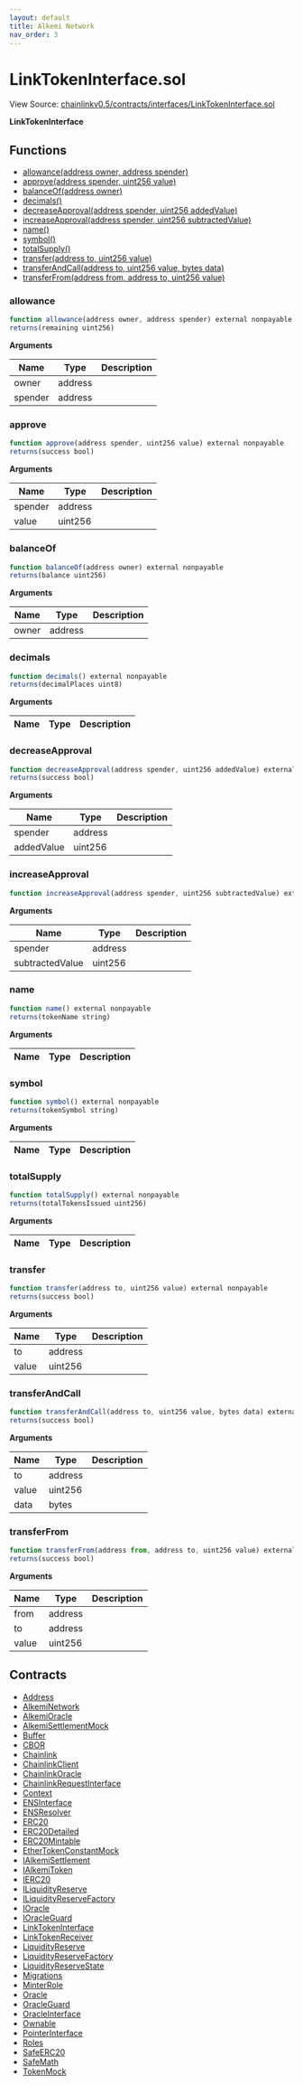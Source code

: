 ```yaml
---
layout: default
title: Alkemi Network
nav_order: 3
---
```


# LinkTokenInterface.sol

View Source: [chainlinkv0.5/contracts/interfaces/LinkTokenInterface.sol](../chainlinkv0.5/contracts/interfaces/LinkTokenInterface.sol)

**LinkTokenInterface**

## Functions

- [allowance(address owner, address spender)](#allowance)
- [approve(address spender, uint256 value)](#approve)
- [balanceOf(address owner)](#balanceof)
- [decimals()](#decimals)
- [decreaseApproval(address spender, uint256 addedValue)](#decreaseapproval)
- [increaseApproval(address spender, uint256 subtractedValue)](#increaseapproval)
- [name()](#name)
- [symbol()](#symbol)
- [totalSupply()](#totalsupply)
- [transfer(address to, uint256 value)](#transfer)
- [transferAndCall(address to, uint256 value, bytes data)](#transferandcall)
- [transferFrom(address from, address to, uint256 value)](#transferfrom)

### allowance

```js
function allowance(address owner, address spender) external nonpayable
returns(remaining uint256)
```

**Arguments**

| Name        | Type           | Description  |
| ------------- |------------- | -----|
| owner | address |  | 
| spender | address |  | 

### approve

```js
function approve(address spender, uint256 value) external nonpayable
returns(success bool)
```

**Arguments**

| Name        | Type           | Description  |
| ------------- |------------- | -----|
| spender | address |  | 
| value | uint256 |  | 

### balanceOf

```js
function balanceOf(address owner) external nonpayable
returns(balance uint256)
```

**Arguments**

| Name        | Type           | Description  |
| ------------- |------------- | -----|
| owner | address |  | 

### decimals

```js
function decimals() external nonpayable
returns(decimalPlaces uint8)
```

**Arguments**

| Name        | Type           | Description  |
| ------------- |------------- | -----|

### decreaseApproval

```js
function decreaseApproval(address spender, uint256 addedValue) external nonpayable
returns(success bool)
```

**Arguments**

| Name        | Type           | Description  |
| ------------- |------------- | -----|
| spender | address |  | 
| addedValue | uint256 |  | 

### increaseApproval

```js
function increaseApproval(address spender, uint256 subtractedValue) external nonpayable
```

**Arguments**

| Name        | Type           | Description  |
| ------------- |------------- | -----|
| spender | address |  | 
| subtractedValue | uint256 |  | 

### name

```js
function name() external nonpayable
returns(tokenName string)
```

**Arguments**

| Name        | Type           | Description  |
| ------------- |------------- | -----|

### symbol

```js
function symbol() external nonpayable
returns(tokenSymbol string)
```

**Arguments**

| Name        | Type           | Description  |
| ------------- |------------- | -----|

### totalSupply

```js
function totalSupply() external nonpayable
returns(totalTokensIssued uint256)
```

**Arguments**

| Name        | Type           | Description  |
| ------------- |------------- | -----|

### transfer

```js
function transfer(address to, uint256 value) external nonpayable
returns(success bool)
```

**Arguments**

| Name        | Type           | Description  |
| ------------- |------------- | -----|
| to | address |  | 
| value | uint256 |  | 

### transferAndCall

```js
function transferAndCall(address to, uint256 value, bytes data) external nonpayable
returns(success bool)
```

**Arguments**

| Name        | Type           | Description  |
| ------------- |------------- | -----|
| to | address |  | 
| value | uint256 |  | 
| data | bytes |  | 

### transferFrom

```js
function transferFrom(address from, address to, uint256 value) external nonpayable
returns(success bool)
```

**Arguments**

| Name        | Type           | Description  |
| ------------- |------------- | -----|
| from | address |  | 
| to | address |  | 
| value | uint256 |  | 

## Contracts

* [Address](Address.md)
* [AlkemiNetwork](AlkemiNetwork.md)
* [AlkemiOracle](AlkemiOracle.md)
* [AlkemiSettlementMock](AlkemiSettlementMock.md)
* [Buffer](Buffer.md)
* [CBOR](CBOR.md)
* [Chainlink](Chainlink.md)
* [ChainlinkClient](ChainlinkClient.md)
* [ChainlinkOracle](ChainlinkOracle.md)
* [ChainlinkRequestInterface](ChainlinkRequestInterface.md)
* [Context](Context.md)
* [ENSInterface](ENSInterface.md)
* [ENSResolver](ENSResolver.md)
* [ERC20](ERC20.md)
* [ERC20Detailed](ERC20Detailed.md)
* [ERC20Mintable](ERC20Mintable.md)
* [EtherTokenConstantMock](EtherTokenConstantMock.md)
* [IAlkemiSettlement](IAlkemiSettlement.md)
* [IAlkemiToken](IAlkemiToken.md)
* [IERC20](IERC20.md)
* [ILiquidityReserve](ILiquidityReserve.md)
* [ILiquidityReserveFactory](ILiquidityReserveFactory.md)
* [IOracle](IOracle.md)
* [IOracleGuard](IOracleGuard.md)
* [LinkTokenInterface](LinkTokenInterface.md)
* [LinkTokenReceiver](LinkTokenReceiver.md)
* [LiquidityReserve](LiquidityReserve.md)
* [LiquidityReserveFactory](LiquidityReserveFactory.md)
* [LiquidityReserveState](LiquidityReserveState.md)
* [Migrations](Migrations.md)
* [MinterRole](MinterRole.md)
* [Oracle](Oracle.md)
* [OracleGuard](OracleGuard.md)
* [OracleInterface](OracleInterface.md)
* [Ownable](Ownable.md)
* [PointerInterface](PointerInterface.md)
* [Roles](Roles.md)
* [SafeERC20](SafeERC20.md)
* [SafeMath](SafeMath.md)
* [TokenMock](TokenMock.md)
